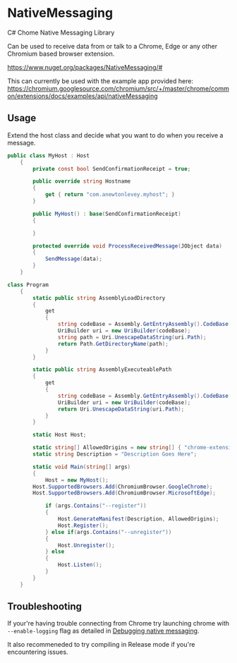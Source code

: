 # NativeMessaging
C# Chome Native Messaging Library

Can be used to receive data from or talk to a Chrome, Edge or any other Chromium based browser extension.

https://www.nuget.org/packages/NativeMessaging/#

This can currently be used with the example app provided here: https://chromium.googlesource.com/chromium/src/+/master/chrome/common/extensions/docs/examples/api/nativeMessaging

## Usage
Extend the host class and decide what you want to do when you receive a message.
```C#
public class MyHost : Host
    {
        private const bool SendConfirmationReceipt = true;

        public override string Hostname
        {
            get { return "com.anewtonlevey.myhost"; }
        }

        public MyHost() : base(SendConfirmationReceipt)
        {

        }

        protected override void ProcessReceivedMessage(JObject data)
        {
            SendMessage(data);
        }
    }
```

```C#
class Program
    {
        static public string AssemblyLoadDirectory
        {
            get
            {
                string codeBase = Assembly.GetEntryAssembly().CodeBase;
                UriBuilder uri = new UriBuilder(codeBase);
                string path = Uri.UnescapeDataString(uri.Path);
                return Path.GetDirectoryName(path);
            }
        }

		static public string AssemblyExecuteablePath
		{
			get
			{
				string codeBase = Assembly.GetEntryAssembly().CodeBase;
				UriBuilder uri = new UriBuilder(codeBase);
				return Uri.UnescapeDataString(uri.Path);
			}
		}

        static Host Host;

        static string[] AllowedOrigins = new string[] { "chrome-extension://knldjmfmopnpolahpmmgbagdohdnhkik/" };
        static string Description = "Description Goes Here";

        static void Main(string[] args)
        {
            Host = new MyHost();
	    Host.SupportedBrowsers.Add(ChromiumBrowser.GoogleChrome);
	    Host.SupportedBrowsers.Add(ChromiumBrowser.MicrosoftEdge);

            if (args.Contains("--register"))
            {
                Host.GenerateManifest(Description, AllowedOrigins);
                Host.Register();
            } else if(args.Contains("--unregister"))
            {
                Host.Unregister();
            } else
            {
                Host.Listen();
            }
        }
    }
```

## Troubleshooting
If your're having trouble connecting from Chrome try launching chrome with ```--enable-logging``` flag as detailed in [Debugging native messaging](https://developer.chrome.com/apps/nativeMessaging#native-messaging-debugging).

It also recommeneded to try compiling in Release mode if you're encountering issues.
